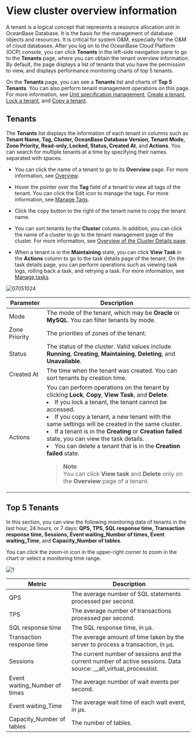 # View cluster overview information

A tenant is a logical concept that represents a resource allocation unit in OceanBase Database. It is the basis for the management of database objects and resources. It is critical for system O&M, especially for the O&M of cloud databases. After you log on to the OceanBase Cloud Platform (OCP) console, you can click **Tenants** in the left-side navigation pane to go to the **Tenants** page, where you can obtain the tenant overview information. By default, the page displays a list of tenants that you have the permission to view, and displays performance monitoring charts of top 5 tenants.

On the **Tenants** page, you can see a **Tenants** list and charts of **Top 5 Tenants**. You can also perform tenant management operations on this page. For more information, see [Unit specification management](../700.tenant-functions/400.manage-unit-specification.md), [Create a tenant](../500.quickstart/600.quickstart-create-a-tenant.md), [Lock a tenant](600.manage-a-tenant/300.locked-a-tenant.md), and [Copy a tenant](600.manage-a-tenant/200.replication-a-tenant.md).

## Tenants

The **Tenants** list displays the information of each tenant in columns such as **Tenant Name, Tag, Cluster, OceanBase Database Version, Tenant Mode, Zone Priority, Read-only, Locked, Status, Created At**, and **Actions**. You can search for multiple tenants at a time by specifying their names separated with spaces.

* You can click the name of a tenant to go to its **Overview** page. For more information, see [Overview](600.manage-a-tenant/100.overview-of-the-tenant-details-page.md).

* Hover the pointer over the **Tag** field of a tenant to view all tags of the tenant. You can click the Edit icon to manage the tags. For more information, see [Manage Tags](../1600.system-management-features/800.manage-tags/100.tags-overview.md).

* Click the copy button to the right of the tenant name to copy the tenant name.

* You can sort tenants by the **Cluster** column. In addition, you can click the name of a cluster to go to the tenant management page of the cluster. For more information, see [Overview of the Cluster Details page](../600.cluster-functions/300.manage-a-cluster/200.overview-of-the-cluster-details-page.md).

* When a tenant is in the **Maintaining** state, you can click **View Task** in the **Actions** column to go to the task details page of the tenant. On the task details page, you can perform operations such as viewing task logs, rolling back a task, and retrying a task. For more information, see [Manage tasks](../1600.system-management-features/100.manage-tasks.md).

![07051024](https://obbusiness-private.oss-cn-shanghai.aliyuncs.com/doc/img/ocp/422-en/%E7%A7%9F%E6%88%B7%E5%88%97%E8%A1%A81.png)

| Parameter | Description |
|----------|-----|
| Mode | The mode of the tenant, which may be **Oracle** or **MySQL**. You can filter tenants by mode.  |
| Zone Priority | The priorities of zones of the tenant.  |
| Status | The status of the cluster. Valid values include **Running**, **Creating**, **Maintaining**, **Deleting**, and **Unavailable**.  |
| Created At | The time when the tenant was created. You can sort tenants by creation time.  |
| Actions | You can perform operations on the tenant by clicking **Lock**, **Copy**, **View Task**, and **Delete**.  <li>If you lock a tenant, the tenant cannot be accessed. </li><li>If you copy a tenant, a new tenant with the same settings will be created in the same cluster. </li><li>If a tenant is in the **Creating** or **Creation failed** state, you can view the task details. </li><li>You can delete a tenant that is in the **Creation failed** state.  </li><blockquote>**Note**</br>You can click **View task** and **Delete** only on the **Overview** page of a tenant. </blockquote> |

## Top 5 Tenants

In this section, you can view the following monitoring data of tenants in the last hour, 24 hours, or 7 days: **QPS, TPS, SQL response time, Transaction response time, Sessions, Event waiting_Number of times, Event waiting_Time**, and **Capacity_Number of tables**.

You can click the zoom-in icon in the upper-right corner to zoom in the chart or select a monitoring time range.

![1](https://obbusiness-private.oss-cn-shanghai.aliyuncs.com/doc/img/ocp/420/top5-1.png)

| Metric | Description |
|----------|-------------------------------------------------------|
| QPS | The average number of SQL statements processed per second. |
| TPS | The average number of transactions processed per second. |
| SQL response time | The SQL response time, in µs. |
| Transaction response time | The average amount of time taken by the server to process a transaction, in µs. |
| Sessions | The current number of sessions and the current number of active sessions. Data source: __all_virtual_processlist. |
| Event waiting_Number of times | The average number of wait events per second. |
| Event waiting_Time | The average wait time of each wait event, in μs. |
| Capacity_Number of tables | The number of tables. |
